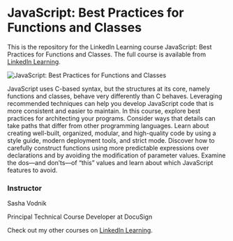 # JavaScript: Best Practices for Functions and Classes

This is the repository for the LinkedIn Learning course JavaScript: Best Practices for Functions and Classes. The full course is available from [LinkedIn Learning][lil-course-url].

![JavaScript: Best Practices for Functions and Classes][lil-thumbnail-url]

JavaScript uses C-based syntax, but the structures at its core, namely functions and classes, behave very differently than C behaves. Leveraging recommended techniques can help you develop JavaScript code that is more consistent and easier to maintain. In this course, explore best practices for architecting your programs. Consider ways that details can take paths that differ from other programming languages. Learn about creating well-built, organized, modular, and high-quality code by using a style guide, modern deployment tools, and strict mode. Discover how to carefully construct functions using more predictable expressions over declarations and by avoiding the modification of parameter values. Examine the dos—and don’ts—of “this” values and learn about which JavaScript features to avoid.

### Instructor

Sasha Vodnik

Principal Technical Course Developer at DocuSign

Check out my other courses on [LinkedIn Learning](https://www.linkedin.com/learning/instructors/sasha-vodnik).

[lil-course-url]: https://www.linkedin.com/learning/javascript-best-practices-for-functions-and-classes/
[lil-thumbnail-url]: https://media.licdn.com/dms/image/D560DAQEpa5LhtPUlUg/learning-public-crop_675_1200/0/1683586021773?e=2147483647&v=beta&t=vRDAZPrFPLsfXDXkELzJbOrrJL7wKNCAAkAro6e2Fpw
